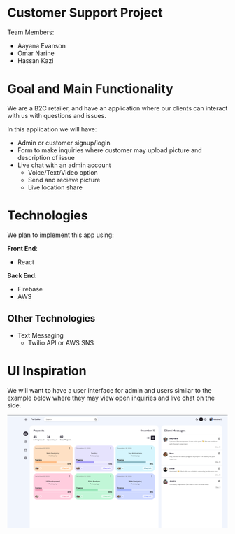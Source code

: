 # Customer Support Project
Team Members: 
* Aayana Evanson
* Omar Narine
* Hassan Kazi

# Goal and Main Functionality

We are a B2C retailer, and have an application where our clients can interact with us with questions and issues. 

In this application we will have: 
* Admin or customer signup/login
* Form to make inquiries where customer may upload picture and description of issue
* Live chat with an admin account
    - Voice/Text/Video option
    - Send and recieve picture
    - Live location share


# Technologies

We plan to implement this app using:

**Front End**:
* React

**Back End**:
* Firebase
* AWS 


## Other Technologies
* Text Messaging
    * Twilio API or AWS SNS

# UI Inspiration 
We will want to have a user interface for admin and users similar to the example below where they may view open inquiries and live chat on the side. 

<p align="center">
  <img src="https://github.com/hassankaz1/Customer-Support/blob/master/Inspiration/dashboard.png" alt="animated" />
</p>



